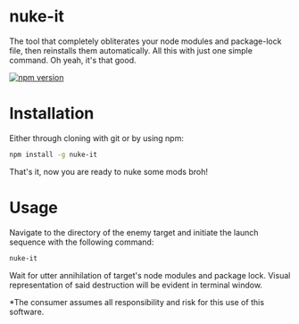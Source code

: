 # nuke-it

The tool that completely obliterates your node modules and package-lock file, then reinstalls them automatically. All this with just one simple command. Oh yeah, it's that good.

[![npm version](https://badge.fury.io/js/nuke-it.svg)](https://badge.fury.io/js/nuke-it)

# Installation

Either through cloning with git or by using npm:

```bash
npm install -g nuke-it
```
That's it, now you are ready to nuke some mods broh!
# Usage

Navigate to the directory of the enemy target and initiate the launch sequence with the following command:

```bash
nuke-it
```
Wait for utter annihilation of target's node modules and package lock. Visual representation of said destruction will be evident in terminal window.

*The consumer assumes all responsibility and risk for this use of this software.
